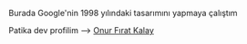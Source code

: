 
Burada Google'nin 1998 yılındaki tasarımını yapmaya çalıştım

Patika dev profilim --> [Onur Fırat Kalay](https://app.patika.dev/onrfrt)
